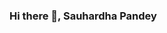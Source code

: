 ### Hi there 👋, Sauhardha Pandey

<!--
**Sauhardha/Sauhardha** is a ✨ _special_ ✨ repository because its `README.md` (this file) appears on your GitHub profile.




# SKILLS

# 💻
• HTML5 
• CSS3
• JAVASCRIPT

# 📷
• PHOTOGRAPHY


- 💬 Ask me anything...
- 📫 How to reach me: sauhardhap@hotmail.com

- ⚡ Fun fact: ...
-->

